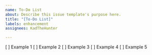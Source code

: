 ```yaml
---
name: To-Do List
about: Describe this issue template's purpose here.
title: "[To-Do List]"
labels: enhancement
assignees: KadTheHunter

---
```


[ ] Example 1
[ ] Example 2
[ ] Example 3
[ ] Example 4
[ ] Example 5
